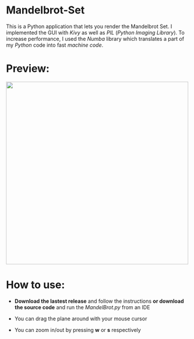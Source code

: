 # Mandelbrot-Set

This is a Python application that lets you render the Mandelbrot Set. I implemented the GUI with <i>Kivy</i> as well as <i>PIL</i> (<i>Python Imaging Library</i>). 
To increase performance, I used the <i>Numba</i> library which translates a part of my <i>Python</i> code into fast <i>machine code</i>.
# Preview:
<img src = "https://imgur.com/1oMCbzP.png" width = 500>

# How to use:

- <b>Download the lastest release</b> and follow the instructions <b>or download the source code</b> and run the <i>MandelBrot.py</i> from an IDE

- You can drag the plane around with your mouse cursor
- You can zoom in/out by pressing <b>w</b> or <b>s</b> respectively 
